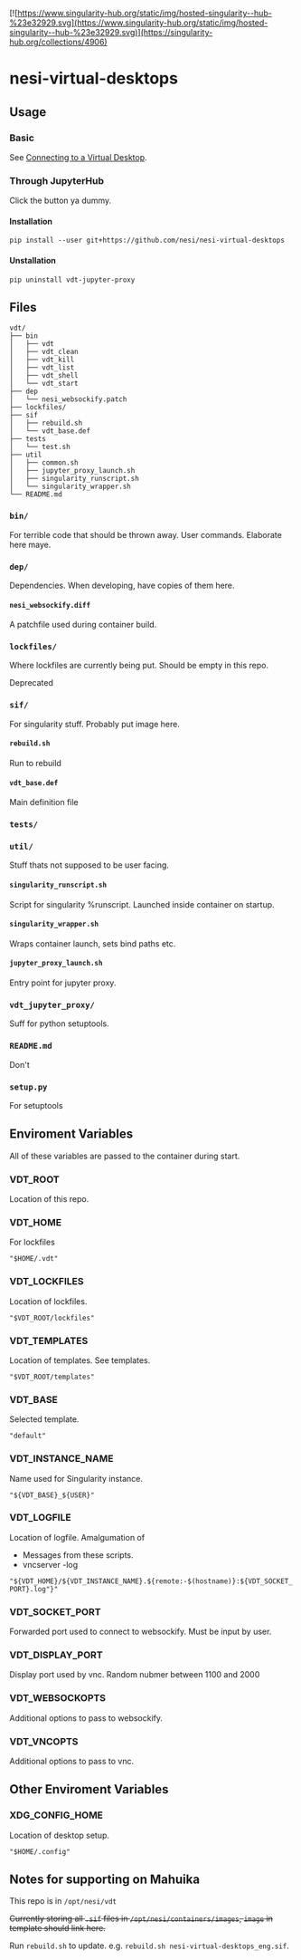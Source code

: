 [![https://www.singularity-hub.org/static/img/hosted-singularity--hub-%23e32929.svg](https://www.singularity-hub.org/static/img/hosted-singularity--hub-%23e32929.svg)](https://singularity-hub.org/collections/4906)
# nesi-virtual-desktops

## Usage
### Basic
See [Connecting to a Virtual Desktop](https://support.nesi.org.nz/hc/en-gb/articles/360001600235-Connecting-to-a-Virtual-Desktop).
### Through JupyterHub
Click the button ya dummy.
#### Installation
`pip install --user git+https://github.com/nesi/nesi-virtual-desktops`
#### Unstallation
`pip uninstall vdt-jupyter-proxy`

## Files
```
vdt/
├── bin
│   ├── vdt
│   ├── vdt_clean
│   ├── vdt_kill
│   ├── vdt_list
│   ├── vdt_shell
│   └── vdt_start
├── dep
│   └── nesi_websockify.patch
├── lockfiles/
├── sif
│   ├── rebuild.sh
│   └── vdt_base.def
├── tests
│   └── test.sh
├── util
│   ├── common.sh
│   ├── jupyter_proxy_launch.sh
│   ├── singularity_runscript.sh
│   └── singularity_wrapper.sh
└── README.md
```

### `bin/`
For terrible code that should be thrown away.
User commands. Elaborate here maye.

### `dep/`
Dependencies. When developing, have copies of them here. 
#### `nesi_websockify.diff`
A patchfile used during container build.
### `lockfiles/`
Where lockfiles are currently being put. Should be empty in this repo.

Deprecated

### `sif/`
For singularity stuff. Probably put image here.
#### `rebuild.sh`
Run to rebuild
#### `vdt_base.def` 
Main definition file
### `tests/`
### `util/`
Stuff thats not supposed to be user facing.
#### `singularity_runscript.sh`
Script for singularity %runscript. Launched inside container on startup.
#### `singularity_wrapper.sh`
Wraps container launch, sets bind paths etc.
#### `jupyter_proxy_launch.sh`
Entry point for jupyter proxy.
### `vdt_jupyter_proxy/`
Suff for python setuptools.
### `README.md`
Don't
### `setup.py`
For setuptools
## Enviroment Variables
All of these variables are passed to the container during start.

### VDT_ROOT

Location of this repo.

### VDT_HOME 

For lockfiles

`"$HOME/.vdt"`

### VDT_LOCKFILES
Location of lockfiles.

`"$VDT_ROOT/lockfiles"`
### VDT_TEMPLATES 
Location of templates. See templates.

`"$VDT_ROOT/templates"`
### VDT_BASE
Selected template.

`"default"`
### VDT_INSTANCE_NAME
Name used for Singularity instance.

`"${VDT_BASE}_${USER}"`
### VDT_LOGFILE
Location of logfile.
Amalgumation of
* Messages from these scripts.
* vncserver -log

`"${VDT_HOME}/${VDT_INSTANCE_NAME}.${remote:-$(hostname)}:${VDT_SOCKET_PORT}.log"}"`
### VDT_SOCKET_PORT
Forwarded port used to connect to websockify. 
Must be input by user.
### VDT_DISPLAY_PORT
Display port used by vnc.
Random nubmer between 1100 and 2000
### VDT_WEBSOCKOPTS
Additional options to pass to websockify.
### VDT_VNCOPTS
Additional options to pass to vnc.

## Other Enviroment Variables
### XDG_CONFIG_HOME
Location of desktop setup.

`"$HOME/.config"`

## Notes for supporting on Mahuika

This repo is in `/opt/nesi/vdt`


~~Currently storing all `.sif` files in `/opt/nesi/containers/images`, `image` in template should link here.~~

Run `rebuild.sh` to update. e.g. `rebuild.sh nesi-virtual-desktops_eng.sif`. 
